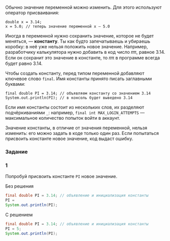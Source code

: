 Обычно значение переменной можно изменить. Для этого используют оператор присваивания:


```
double x = 3.14;
x = 5.0; // теперь значение переменной x — 5.0 
```

Иногда в переменной нужно сохранить значение, которое не будет меняться, — **константу**. Ты как будто запечатываешь и убираешь коробку: в неё уже нельзя положить новое значение.
Например, разработчику калькулятора нужно добавить в код число 𝜋π, равное 3.14. Если он сохранит это значение в константе, то 𝜋π в программе всегда будет равно 3.14.

Чтобы создать константу, перед типом переменной добавляют ключевое слово `final`. Имя константы принято писать заглавными буквами:


```
final double PI = 3.14; // объявляем константу со значением 3.14 
System.out.println(PI); // в консоль будет выведено 3.14 
```

Если имя константы состоит из нескольких слов, их разделяют подчёркиваниями `_`: например, `final int MAX_LOGIN_ATTEMPTS` — максимальное количество попыток войти в аккаунт.

Значение константы, в отличие от значения переменной, нельзя изменить: его можно задать в коде только один раз. Если попытаться присвоить константе новое значение, код выдаст ошибку.

### Задание

### 1
Попробуй присвоить константе `PI` новое значение.

Без решения
```Java
final double PI = 3.14; // объявление и инициализация константы 
PI = 
System.out.println(PI);
```

С решением
```Java
final double PI = 3.14; // объявление и инициализация константы 
PI = 5;
System.out.println(PI);
```